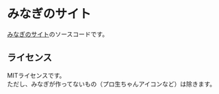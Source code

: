 # みなぎのサイト

[みなぎのサイト](https://mngu.net/)のソースコードです。

## ライセンス

MITライセンスです。  
ただし、みなぎが作ってないもの（プロ生ちゃんアイコンなど）は除きます。
